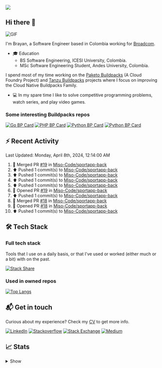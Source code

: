 ![](https://komarev.com/ghpvc/?username=brayanhenao&color=red&base=1574)

## Hi there 👋

<img alt="GIF" src="https://i.pinimg.com/originals/e4/26/70/e426702edf874b181aced1e2fa5c6cde.gif" />  


I'm Brayan, a Software Engineer based in Colombia working for [Broadcom](https://www.broadcom.com/).

- 🎓 Education
  - BS Software Engineering, ICESI University, Colombia.
  - MSc Software Engineering Student, Andes University, Colombia.

I spend most of my time working on the [Paketo Buildpacks](https://paketo.io/) (A Cloud Foundry Project)
and [Tanzu Buildpacks](https://tanzu.vmware.com/components/buildpacks) projects where I focus on improving the Cloud
Native Buildpacks Family.

- 💻 In my spare time I like to solve competitive programming problems, watch series, and play video games.

### Some interesting Buildpacks repos

[![Go BP Card](https://github-readme-stats.vercel.app/api/pin/?username=paketo-buildpacks&repo=go&show_owner=true)](https://github.com/paketo-buildpacks/go)
[![PHP BP Card](https://github-readme-stats.vercel.app/api/pin/?username=paketo-buildpacks&repo=php&show_owner=true)](https://github.com/paketo-buildpacks/php)
[![Python BP Card](https://github-readme-stats.vercel.app/api/pin/?username=cloudfoundry&repo=python-buildpack&show_owner=true)](https://github.com/cloudfoundry/python-buildpack)
[![Python BP Card](https://github-readme-stats.vercel.app/api/pin/?username=cloudfoundry&repo=nodejs-buildpack&show_owner=true)](https://github.com/cloudfoundry/nodejs-buildpack)

## ⚡️ Recent Activity

<!--RECENT_ACTIVITY:last_update-->
Last Updated: Monday, April 8th, 2024, 12:14:00 AM
<!--RECENT_ACTIVITY:last_update_end-->

<!--RECENT_ACTIVITY:start-->
1. 🎉 Merged PR [#19](https://github.com/Miso-Code/sportapp-back/pull/19) in [Miso-Code/sportapp-back](https://github.com/Miso-Code/sportapp-back)<br>
2. ⬆️ Pushed 1 commit(s) to [Miso-Code/sportapp-back](https://github.com/Miso-Code/sportapp-back)<br>
3. ⬆️ Pushed 1 commit(s) to [Miso-Code/sportapp-back](https://github.com/Miso-Code/sportapp-back)<br>
4. ⬆️ Pushed 1 commit(s) to [Miso-Code/sportapp-back](https://github.com/Miso-Code/sportapp-back)<br>
5. ⬆️ Pushed 1 commit(s) to [Miso-Code/sportapp-back](https://github.com/Miso-Code/sportapp-back)<br>
6. 💪 Opened PR [#19](https://github.com/Miso-Code/sportapp-back/pull/19) in [Miso-Code/sportapp-back](https://github.com/Miso-Code/sportapp-back)<br>
7. ⬆️ Pushed 1 commit(s) to [Miso-Code/sportapp-back](https://github.com/Miso-Code/sportapp-back)<br>
8. 🎉 Merged PR [#18](https://github.com/Miso-Code/sportapp-back/pull/18) in [Miso-Code/sportapp-back](https://github.com/Miso-Code/sportapp-back)<br>
9. 💪 Opened PR [#18](https://github.com/Miso-Code/sportapp-back/pull/18) in [Miso-Code/sportapp-back](https://github.com/Miso-Code/sportapp-back)<br>
10. ⬆️ Pushed 1 commit(s) to [Miso-Code/sportapp-back](https://github.com/Miso-Code/sportapp-back)<br>
<!--RECENT_ACTIVITY:end-->

## 🛠 Tech Stack

### Full tech stack

Tools that I use on a daily basis, or that I've used or worked (either much or a bit) with on the past.

[![Stack Share](https://img.shields.io/badge/Stack%20Share-0690FA.svg?&style=for-the-badge&logo=stackshare&logoColor=white)](https://stackshare.io/bhenao6/mystack)

### Used in owned repos

[![Top Langs](https://github-readme-stats.vercel.app/api/top-langs/?username=brayanhenao&layout=compact&langs_count=10)](https://github.com/anuraghazra/github-readme-stats)

## 📬 Get in touch

Curious about my experience? Check my [CV](resources/Brayan%20Henao%20CV.pdf) to get more info.

[![LinkedIn](https://img.shields.io/badge/linkedin-%230077B5.svg?&style=for-the-badge&logo=linkedin&logoColor=white)](https://www.linkedin.com/in/bhenao6/)
[![Stackoverflow](https://img.shields.io/badge/-F58025.svg?&style=for-the-badge&logo=stackoverflow&logoColor=white)](https://stackoverflow.com/users/5371842/brayan-henao)
[![Stack Exchange](https://img.shields.io/badge/-1E5397.svg?&style=for-the-badge&logo=stackexchange)](https://stackexchange.com/users/7008058/brayan-henao)
[![Medium](https://img.shields.io/badge/medium-%2312100E.svg?&style=for-the-badge&logo=medium&logoColor=white)](https://medium.com/@bhenao6)

## 📈 Stats

<details>
  <summary>Show</summary>

[![Brayan's github stats](https://github-readme-stats.vercel.app/api?username=brayanhenao&count_private=true&show_icons=true&theme=vue-dark)](https://github.com/anuraghazra/github-readme-stats)

<!--START_SECTION:waka-->
![Code Time](http://img.shields.io/badge/Code%20Time-413%20hrs%2055%20mins-blue)

![Lines of code](https://img.shields.io/badge/From%20Hello%20World%20I%27ve%20Written-350%20Thousand%20lines%20of%20code-blue)

**🐱 My GitHub Data** 

> 🏆 19 Contributions in the Year 2023
 > 
> 📦 356.5 kB Used in GitHub's Storage 
 > 
> 💼 Opted to Hire
 > 
> 📜 71 Public Repositories 
 > 
> 🔑 20 Private Repositories  
 > 
**I Mostly Code in Java** 

```text
Java                     14 repos            ██████░░░░░░░░░░░░░░░░░░░   25.93% 
Go                       10 repos            ████░░░░░░░░░░░░░░░░░░░░░   18.52% 
JavaScript               8 repos             ███░░░░░░░░░░░░░░░░░░░░░░   14.81% 
TypeScript               7 repos             ███░░░░░░░░░░░░░░░░░░░░░░   12.96% 
HTML                     5 repos             ██░░░░░░░░░░░░░░░░░░░░░░░   9.26%

```



 Last Updated on 03/01/2023 02:11:29 UTC
<!--END_SECTION:waka-->
</details>
